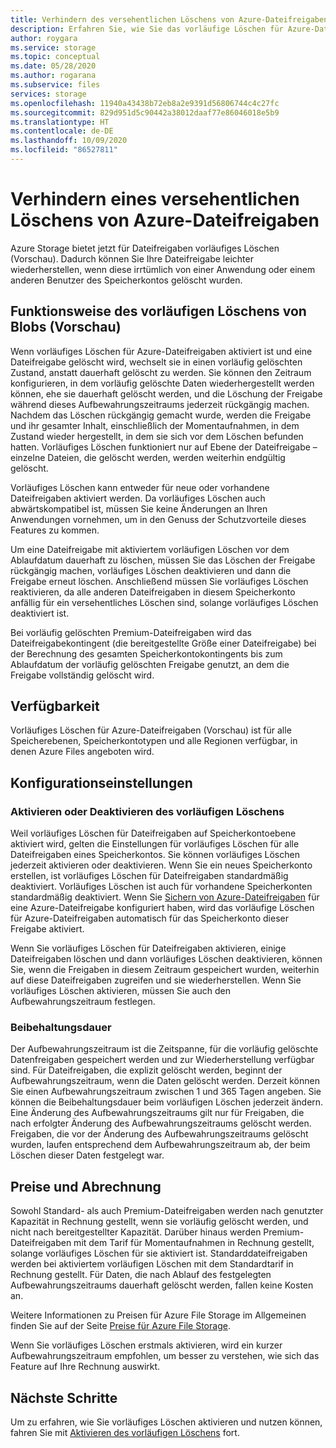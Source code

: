```yaml
---
title: Verhindern des versehentlichen Löschens von Azure-Dateifreigaben
description: Erfahren Sie, wie Sie das vorläufige Löschen für Azure-Dateifreigaben aktivieren, um die Wiederherstellung von Daten zu ermöglichen und versehentliche Löschvorgänge zu verhindern.
author: roygara
ms.service: storage
ms.topic: conceptual
ms.date: 05/28/2020
ms.author: rogarana
ms.subservice: files
services: storage
ms.openlocfilehash: 11940a43438b72eb8a2e9391d56806744c4c27fc
ms.sourcegitcommit: 829d951d5c90442a38012daaf77e86046018e5b9
ms.translationtype: HT
ms.contentlocale: de-DE
ms.lasthandoff: 10/09/2020
ms.locfileid: "86527811"
---
```

# <a name="prevent-accidental-deletion-of-azure-file-shares"></a>Verhindern eines versehentlichen Löschens von Azure-Dateifreigaben

Azure Storage bietet jetzt für Dateifreigaben vorläufiges Löschen (Vorschau). Dadurch können Sie Ihre Dateifreigabe leichter wiederherstellen, wenn diese irrtümlich von einer Anwendung oder einem anderen Benutzer des Speicherkontos gelöscht wurden.

## <a name="how-soft-delete-preview-works"></a>Funktionsweise des vorläufigen Löschens von Blobs (Vorschau)

Wenn vorläufiges Löschen für Azure-Dateifreigaben aktiviert ist und eine Dateifreigabe gelöscht wird, wechselt sie in einen vorläufig gelöschten Zustand, anstatt dauerhaft gelöscht zu werden. Sie können den Zeitraum konfigurieren, in dem vorläufig gelöschte Daten wiederhergestellt werden können, ehe sie dauerhaft gelöscht werden, und die Löschung der Freigabe während dieses Aufbewahrungszeitraums jederzeit rückgängig machen. Nachdem das Löschen rückgängig gemacht wurde, werden die Freigabe und ihr gesamter Inhalt, einschließlich der Momentaufnahmen, in dem Zustand wieder hergestellt, in dem sie sich vor dem Löschen befunden hatten. Vorläufiges Löschen funktioniert nur auf Ebene der Dateifreigabe – einzelne Dateien, die gelöscht werden, werden weiterhin endgültig gelöscht.

Vorläufiges Löschen kann entweder für neue oder vorhandene Dateifreigaben aktiviert werden. Da vorläufiges Löschen auch abwärtskompatibel ist, müssen Sie keine Änderungen an Ihren Anwendungen vornehmen, um in den Genuss der Schutzvorteile dieses Features zu kommen. 

Um eine Dateifreigabe mit aktiviertem vorläufigen Löschen vor dem Ablaufdatum dauerhaft zu löschen, müssen Sie das Löschen der Freigabe rückgängig machen, vorläufiges Löschen deaktivieren und dann die Freigabe erneut löschen. Anschließend müssen Sie vorläufiges Löschen reaktivieren, da alle anderen Dateifreigaben in diesem Speicherkonto anfällig für ein versehentliches Löschen sind, solange vorläufiges Löschen deaktiviert ist.

Bei vorläufig gelöschten Premium-Dateifreigaben wird das Dateifreigabekontingent (die bereitgestellte Größe einer Dateifreigabe) bei der Berechnung des gesamten Speicherkontokontingents bis zum Ablaufdatum der vorläufig gelöschten Freigabe genutzt, an dem die Freigabe vollständig gelöscht wird.

## <a name="availability"></a>Verfügbarkeit

Vorläufiges Löschen für Azure-Dateifreigaben (Vorschau) ist für alle Speicherebenen, Speicherkontotypen und alle Regionen verfügbar, in denen Azure Files angeboten wird.

## <a name="configuration-settings"></a>Konfigurationseinstellungen

### <a name="enabling-or-disabling-soft-delete"></a>Aktivieren oder Deaktivieren des vorläufigen Löschens

Weil vorläufiges Löschen für Dateifreigaben auf Speicherkontoebene aktiviert wird, gelten die Einstellungen für vorläufiges Löschen für alle Dateifreigaben eines Speicherkontos. Sie können vorläufiges Löschen jederzeit aktivieren oder deaktivieren. Wenn Sie ein neues Speicherkonto erstellen, ist vorläufiges Löschen für Dateifreigaben standardmäßig deaktiviert. Vorläufiges Löschen ist auch für vorhandene Speicherkonten standardmäßig deaktiviert. Wenn Sie [Sichern von Azure-Dateifreigaben](../../backup/azure-file-share-backup-overview.md) für eine Azure-Dateifreigabe konfiguriert haben, wird das vorläufige Löschen für Azure-Dateifreigaben automatisch für das Speicherkonto dieser Freigabe aktiviert.

Wenn Sie vorläufiges Löschen für Dateifreigaben aktivieren, einige Dateifreigaben löschen und dann vorläufiges Löschen deaktivieren, können Sie, wenn die Freigaben in diesem Zeitraum gespeichert wurden, weiterhin auf diese Dateifreigaben zugreifen und sie wiederherstellen. Wenn Sie vorläufiges Löschen aktivieren, müssen Sie auch den Aufbewahrungszeitraum festlegen.

### <a name="retention-period"></a>Beibehaltungsdauer

Der Aufbewahrungszeitraum ist die Zeitspanne, für die vorläufig gelöschte Datenfreigaben gespeichert werden und zur Wiederherstellung verfügbar sind. Für Dateifreigaben, die explizit gelöscht werden, beginnt der Aufbewahrungszeitraum, wenn die Daten gelöscht werden. Derzeit können Sie einen Aufbewahrungszeitraum zwischen 1 und 365 Tagen angeben. Sie können die Beibehaltungsdauer beim vorläufigen Löschen jederzeit ändern. Eine Änderung des Aufbewahrungszeitraums gilt nur für Freigaben, die nach erfolgter Änderung des Aufbewahrungszeitraums gelöscht werden. Freigaben, die vor der Änderung des Aufbewahrungszeitraums gelöscht wurden, laufen entsprechend dem Aufbewahrungszeitraum ab, der beim Löschen dieser Daten festgelegt war.

## <a name="pricing-and-billing"></a>Preise und Abrechnung

Sowohl Standard- als auch Premium-Dateifreigaben werden nach genutzter Kapazität in Rechnung gestellt, wenn sie vorläufig gelöscht werden, und nicht nach bereitgestellter Kapazität. Darüber hinaus werden Premium-Dateifreigaben mit dem Tarif für Momentaufnahmen in Rechnung gestellt, solange vorläufiges Löschen für sie aktiviert ist. Standarddateifreigaben werden bei aktiviertem vorläufigen Löschen mit dem Standardtarif in Rechnung gestellt. Für Daten, die nach Ablauf des festgelegten Aufbewahrungszeitraums dauerhaft gelöscht werden, fallen keine Kosten an.

Weitere Informationen zu Preisen für Azure File Storage im Allgemeinen finden Sie auf der Seite [Preise für Azure File Storage](https://azure.microsoft.com/pricing/details/storage/files/).

Wenn Sie vorläufiges Löschen erstmals aktivieren, wird ein kurzer Aufbewahrungszeitraum empfohlen, um besser zu verstehen, wie sich das Feature auf Ihre Rechnung auswirkt.

## <a name="next-steps"></a>Nächste Schritte

Um zu erfahren, wie Sie vorläufiges Löschen aktivieren und nutzen können, fahren Sie mit [Aktivieren des vorläufigen Löschens](storage-files-enable-soft-delete.md) fort.
